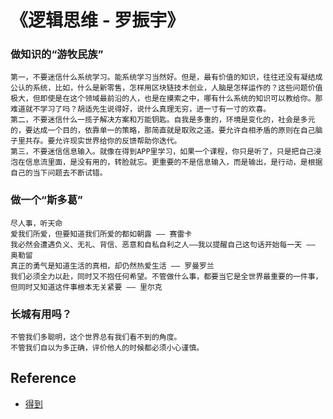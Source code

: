 # 《逻辑思维 - 罗振宇》

### 做知识的“游牧民族”

    第一，不要迷信什么系统学习。能系统学习当然好。但是，最有价值的知识，往往还没有凝结成公认的系统，比如，什么是新零售，怎样用区块链技术创业，人脑是怎样运作的？这些问题价值极大，但即使是在这个领域最前沿的人，也是在摸索之中，哪有什么系统的知识可以教给你。那难道就不学习了吗？胡适先生说得好，说什么真理无穷，进一寸有一寸的欢喜。
    第二，不要迷信什么一揽子解决方案和万能钥匙。自我是多重的，环境是变化的，社会是多元的，要达成一个目的，依靠单一的策略，那简直就是取败之道。要允许自相矛盾的原则在自己脑子里共存。要允许现实世界给你的反馈帮助你迭代。
    第三，不要迷信信息输入。就像在得到APP里学习，如果一个课程，你只是听了，只是把自己浸泡在信息流里面，是没有用的，转脸就忘。更重要的不是信息输入，而是输出，是行动，是根据自己的当下问题去不断试错。

### 做一个“斯多葛”

    尽人事，听天命
    爱我们所爱，但要知道我们所爱的都如朝露 —— 赛雷卡
    我必然会遭遇负义、无礼、背信、恶意和自私自利之人——我以提醒自己这句话开始每一天 —— 奥勒留
    真正的勇气是知道生活的真相，却仍然热爱生活 —— 罗曼罗兰
    我们必须全力以赴，同时又不抱任何希望。不管做什么事，都要当它是全世界最重要的一件事，但同时又知道这件事根本无关紧要 —— 里尔克
    
### 长城有用吗？

    不管我们多聪明，这个世界总有我们看不到的角度。
    不管我们自以为多正确，评价他人的时候都必须小心谨慎。

## Reference

- [得到](https://www.igetget.com/)